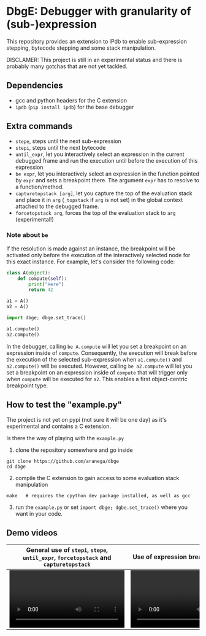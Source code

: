 # DbgE: Debugger with granularity of (sub-)expression

This repository provides an extension to IPdb to enable sub-expression stepping, bytecode stepping and some stack manipulation.

DISCLAMER: This project is still in an experimental status and there is probably many gotchas that are not yet tackled.

## Dependencies

* gcc and python headers for the C extension
* `ipdb` (`pip install ipdb`) for the base debugger

## Extra commands

* `stepe`, steps until the next sub-expression
* `stepi`, steps until the next bytecode
* `until_expr`, let you interactively select an expression in the current debugged frame and run the execution until before the execution of this expression
* `be expr`, let you interactively select an expression in the function pointed by `expr` and sets a breakpoint there. The argument `expr` has to resolve to a function/method.
* `capturetopstack [arg]`, let you capture the top of the evaluation stack and place it in `arg` (`_topstack` if `arg` is not set) in the global context attached to the debugged frame.
* `forcetopstack arg`, forces the top of the evaluation stack to `arg` (experimental!)

### Note about `be`

If the resolution is made against an instance, the breakpoint will be activated only before the execution of the interactively selected node for this exact instance.
For example, let's consider the following code:

```python
class A(object):
    def compute(self):
        print("Here")
        return 42

a1 = A()
a2 = A()

import dbge; dbge.set_trace()

a1.compute()
a2.compute()
```

In the debugger, calling `be A.compute` will let you set a breakpoint on an expression inside of `compute`.
Consequently, the execution will break before the execution of the selected sub-expression when `a1.compute()` and `a2.compute()` will be executed.
However, calling `be a2.compute` will let you set a breakpoint on an expression inside of `compute` that will trigger only when `compute` will be executed for `a2`.
This enables a first object-centric breakpoint type.

## How to test the "example.py"

The project is not yet on pypi (not sure it will be one day) as it's experimental and contains a C extension.

Is there the way of playing with the `example.py`

1. clone the repository somewhere and go inside
```
git clone https://github.com/aranega/dbge
cd dbge
```
2. compile the C extension to gain access to some evaluation stack manipulation
```
make   # requires the cpython dev package installed, as well as gcc
```
3. run the `example.py` or set `import dbge; dgbe.set_trace()` where you want in your code.

## Demo videos

| General use of `stepi`, `stepe`, `until_expr`, `forcetopstack` and `capturetopstack` | Use of expression breakpoint with `be` |
:-------------------------:|:-------------------------:
<video src="https://github.com/aranega/dbge/assets/2317394/9739d0e5-ee7a-4270-a387-f38358b227a2">  | <video src="https://github.com/aranega/dbge/assets/2317394/b127bb9b-3ee7-492b-8054-c7ada6708d59">

